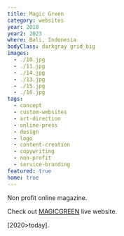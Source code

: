 ```yaml
---
title: Magic Green
category: websites
year: 2018
year2: 2023
where: Bali, Indonesia
bodyClass: darkgray grid_big
images:
  - ./10.jpg
  - ./11.jpg
  - ./14.jpg
  - ./13.jpg
  - ./15.jpg
  - ./16.jpg
tags:
  - concept
  - custom-websites
  - art-direction
  - online-press
  - design
  - logo
  - content-creation
  - copywriting
  - non-profit
  - service-branding
featured: true
home: true
---
```


Non profit online magazine.

Check out [MAGICGREEN](https://magicgreen.junglestar.org?source=rokma.com) live website.

[2020>today].
